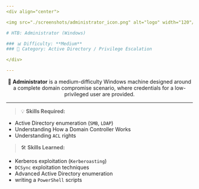 ```yaml
---
<div align="center">

<img src="./screenshots/administrator_icon.png" alt="logo" width="120"/>

# HTB: Administrator (Windows)

### 📊 Difficulty: **Medium**  
### 📁 Category: Active Directory / Privilege Escalation  

</div>

---
```


<p align="center">
🔎 <b>Administrator</b> is a medium-difficulty Windows machine designed around a complete domain compromise scenario, where credentials
for a low-privileged user are provided.
</p>

---

> 💡 **Skills Required:**
- Active Directory enumeration (`SMB`, `LDAP`)
- Understanding How a Domain Controller Works
- Understanding `ACL` rights

> 🛠️ **Skills Learned:**
- Kerberos exploitation (`Kerberoasting`)
- `DCSync` exploitation techniques
- Advanced Active Directory enumeration
- writing a `PowerShell` scripts
